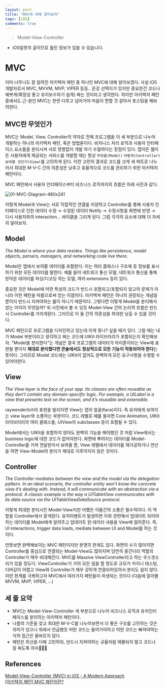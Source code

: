 ```yaml
---
layout: post
title: "MVC에 대해 알아보자"
tags: [iOS]
comments: true
---
```


> Model-View-Controller  

* iOS알못의 글이므로 틀린 정보가 있을 수 있습니다.  

# MVC  
이미 너무나도 잘 알려진 아키텍처 패턴 중 하나인 MVC에 대해 알아보겠다. 사실 iOS 개발자로서 MVC, MVVM, MVP, VIPER 등등.. 온갖 선택지가 있지만 중요한건 코드나 예쁘게(확장성 좋고 유지보수하기 쉽게) 짜는 것이라고 생각한다. 하지만 아키텍처 패턴 중에서도 근-본인 MVC는 한번 다루고 넘어가야 마음이 편할 것 같아서 포스팅을 해보려한다.  

## MVC란 무엇인가  
MVC는 Model, View, Controller의 약자로 전체 프로그램을 이 세 부분으로 나누어 개발하는 하나의 아키텍처 패턴, 혹은 방법론이다. 비지니스 처리 로직과 사용자 인터페이스 요소들을 분리시켜 서로 영향없이 개발 하기 수월하다는 장점이 있다. 앱이든 웹이든 사용자에게 제공되는 서비스를 개발할 때는 항상 `무엇을(Model)` `어떻게(Controller)` `보여줄 것인가(View)`를 고민하게 된다. 이런 고민의 결과로 코드를 크게 세 파트로 나누어서 최대한 M-V-C 간의 의존성은 낮추고 효율적으로 코드를 관리하기 위한 아키텍처 패턴이다.  

MVC 패턴에서 사용자 인터페이스부터 비즈니스 로직까지의 흐름은 아래 사진과 같다.  

![01-MVC-Diagram-480x241](https://user-images.githubusercontent.com/35067611/103252416-221ff400-49c0-11eb-81f2-af294d31e47b.png)

이렇게 Model과 View는 서로 직접적인 연결을 지양하고 Controller를 통해 사용자 인터페이스로 인한 데이터 수정 → 수정된 데이터 Notify → 수정사항을 화면에 반영 → 다시 사용자와의 interaction... 싸이클을 그리게 된다. 그럼 각각의 요소에 대해 더 자세히 알아보자.  

## Model  
_The Model is where your data resides. Things like persistence, model objects, parsers, managers, and networking code live there._

Model은 앱에서 보여줄 데이터를 포함한다. 이는 여러 클래스나 구조체 등 정보를 표시하기 위한 모든 데이터를 말한다. 예를 들어 네트워크 통신 모델, 네트워크 통신을 통해 받아온 데이터를 파싱/디코딩 하는 모델, 여러 extensions 등이 있다.  

중요한 것은 Model에 어떤 특성의 코드가 반드시 포함되고/포함되지 않고의 문제가 아니라 이런 패턴을 따름으로써 얻는 이점이다. 아키텍쳐 패턴은 하나의 권장되는 개념일 뿐이지 반드시 지켜야하는 룰이 아니기 때문이다. 그렇다면 이렇게 Model을 분리해서 얻는 이익이 무엇일까? 위 사진에서 볼 수 있듯 Model-View 간의 논리적 흐름은 반드시 Controller를 거치게된다. 그러므로 이 둘 간의 의존성을 최대한 낮출 수 있을 것이다.  

MVC 패턴으로 프로그램을 디자인하고 있는데 이게 맞나? 싶을 때가 있다. 그럴 때는 내가 Model 부분이라고 생각하고 짜는 코드에 UIKit 라이브러리가 포함되는지 확인해보자. "Model을 분리한다"는 개념은 결국 프로그램의 데이터가 아이폰이라는 View에 표현될 뿐이지 **제대로 분리했다면 콘솔에서도 정상적으로 모든 기능이 작동되어야 한다**는 뜻이다. 그러므로 Model 코드에는 UIKit이 없어도 완벽하게 모든 요구사항을 수행할 수 있어야한다.  

## View  
_The View layer is the face of your app. Its classes are often reusable as they don’t contain any domain-specific logic. For example, a UILabel is a view that presents text on the screen, and it’s reusable and extensible._  

raywenderlich의 표현을 빌리자면 View는 앱의 얼굴(face)이다. 즉 유저에게 보여지는 view layer와 소통하는 부분이다. 코드 레벨로 예를 들자면 Core Animation, UIKit 라이브러리의 여러 클래스들, UIView의 subclasses 등이 포함될 수 있다.  

Model에서는 UIKit을 포함하지 않아도 완벽히 기능을 해야했던 것 처럼 View에서는 business logic에 대한 코드가 없어야한다. 화면에 뿌려지는 데이터를 Model-Controller를 거쳐 전달받아서 보여줄 뿐, View 레벨에서 데이터를 재가공하거나 연산을 하면 View-Model의 분리가 제대로 이루어지지 않은 것이다.  

## Controller  

_The Controller mediates between the view and the model via the delegation pattern. In an ideal scenario, the controller entity won’t know the concrete view it’s dealing with. Instead, it will communicate with an abstraction via a protocol. A classic example is the way a UITableView communicates with its data source via the UITableViewDataSource protocol._  

이렇게 최대한 분리시킨 Model-View지만 어쨌든 이들간의 소통은 필수적이다. 이 역할을 Controller에서 맡게된다. 유저이벤트가 발생하면 이와 관련해서 업데이트 되어야하는 데이터를 Model에게 알려주고 업데이트 된 데이터 내용을 View에 알려준다. 즉, UI interactions, trigger data loads, mediate between UI and Model를 하는 것이다.  

언뜻보면 완벽해보이는 MVC 패턴이지만 분명히 한계도 있다. 화면의 수가 많아지면 Controller를 중심으로 연결되는 Model-View도 많아지며 당연히 중간다리 역할의 Controller가 매우 비대해진다. MVC를 Massive ViewController라고 하는 우스갯소리가 있을 정도다. ViewController가 거의 모든 일을 할 정도로 규모가 커지니 테스팅, 디버깅이 어렵고 View와 Controller가 매우 강하게 연결되어있어서 분리도 쉽지 않다. 이런 한계를 극복하고자 MVC에서 여러가지 패턴들이 파생되는 것이다 (다음에 알아볼 MVVM, MVP, VIPER, ...)  

## 세 줄 요약  
- MVC는 Model-View-Controller 세 부분으로 나누어 비즈니스 로직과 유저인터페이스를 분리하는 아키텍처 패턴이다.  
- 나름의 기준을 갖고 최대한 M-V-C를 나누어보면서 더 좋은 구조를 고민하는 것은 의미가 있으나 위에서 언급했듯 어떤 코드는 들어가야하고 어떤 코드는 빠져야하는 식의 접근은 올바르지 않다.  
- 패턴은 최선을 다해 고민하되, 반드시 지켜야하는 규율처럼 매몰되지 말고 코드나 잘 짜도록 하자👨🏻‍💻  

## References  
[Model-View-Controller (MVC) in iOS - A Modern Approach](https://www.raywenderlich.com/1000705-model-view-controller-mvc-in-ios-a-modern-approach)  
[[아키텍처 패턴] MVC 패턴이란?](https://medium.com/@jang.wangsu/%EB%94%94%EC%9E%90%EC%9D%B8%ED%8C%A8%ED%84%B4-mvc-%ED%8C%A8%ED%84%B4%EC%9D%B4%EB%9E%80-1d74fac6e256#)  
